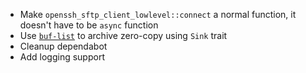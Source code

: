  - Make `openssh_sftp_client_lowlevel::connect` a normal function, it doesn't have to be `async` function
 - Use [`buf-list`](https://docs.rs/buf-list) to archive zero-copy using `Sink` trait
 - Cleanup dependabot
 - Add logging support
